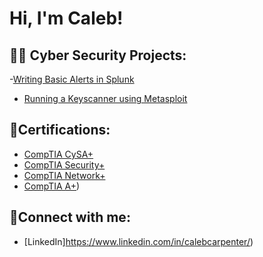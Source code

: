 <h1>Hi, I'm Caleb! 

<h2>👨‍💻 Cyber Security Projects:</h2>

   -[Writing Basic Alerts in Splunk](https://github.com/CCarp5/Writing-Basic-Alerts-in-Splunk/blob/main/README.md)
  
  - [Running a Keyscanner using Metasploit](https://github.com/CCarp5/Metasploit-Demo)


<h2>📃Certifications:</h2>

  - [CompTIA CySA+](https://www.credly.com/badges/722256eb-c0b4-447b-a7ed-39bedbee6701/public_url)
  - [CompTIA Security+](https://www.credly.com/badges/eda9385c-bd5a-42c6-8b63-86720a52ba4a/public_url)
  - [CompTIA Network+](https://www.credly.com/badges/623159a2-1352-49f0-a1d0-49d741bb882e/public_url)
  - [CompTIA A+](https://www.credly.com/badges/4789bf6f-1673-47c1-a23d-20a96601a32d/public_url))

 <h2>📲Connect with me:</h2>

  - [LinkedIn]https://www.linkedin.com/in/calebcarpenter/)
<!--
